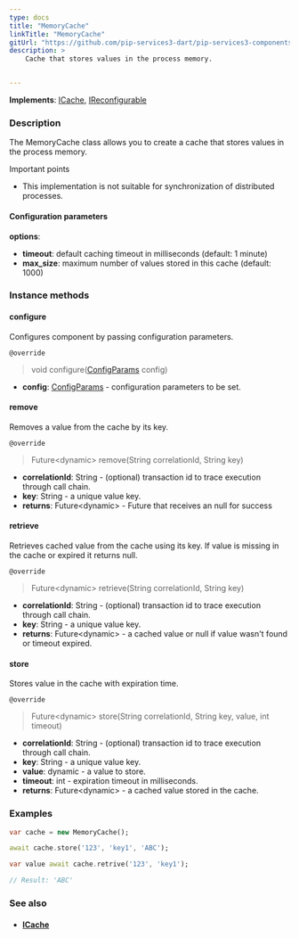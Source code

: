 ```yaml
---
type: docs
title: "MemoryCache"
linkTitle: "MemoryCache"
gitUrl: "https://github.com/pip-services3-dart/pip-services3-components-dart"
description: >
    Cache that stores values in the process memory.


---
```


**Implements**: [ICache](../icache), [IReconfigurable](../../../commons/config/ireconfigurable)

### Description

The MemoryCache class allows you to create a cache that stores values in the process memory.

Important points

- This implementation is not suitable for synchronization of distributed processes.

#### Configuration parameters
**options**:
- **timeout**: default caching timeout in milliseconds (default: 1 minute)
- **max_size**: maximum number of values stored in this cache (default: 1000)

### Instance methods

#### configure
Configures component by passing configuration parameters.

`@override`
> void configure([ConfigParams](../../../commons/config/config_params) config)

- **config**: [ConfigParams](../../../commons/config/config_params) - configuration parameters to be set.


#### remove
Removes a value from the cache by its key.

`@override`
> Future\<dynamic\> remove(String correlationId, String key)

- **correlationId**: String - (optional) transaction id to trace execution through call chain.
- **key**: String - a unique value key.
- **returns**: Future\<dynamic\> - Future that receives an null for success


#### retrieve
Retrieves cached value from the cache using its key.
If value is missing in the cache or expired it returns null.

`@override`
> Future\<dynamic\> retrieve(String correlationId, String key)

- **correlationId**: String - (optional) transaction id to trace execution through call chain.
- **key**: String - a unique value key.
- **returns**: Future\<dynamic\> - a cached value or null if value wasn't found or timeout expired.


#### store
Stores value in the cache with expiration time.

`@override`
> Future\<dynamic\> store(String correlationId, String key, value, int timeout)

- **correlationId**: String - (optional) transaction id to trace execution through call chain.
- **key**: String - a unique value key.
- **value**: dynamic - a value to store.
- **timeout**: int - expiration timeout in milliseconds.
- **returns**: Future\<dynamic\> - a cached value stored in the cache.

### Examples

```dart
var cache = new MemoryCache();

await cache.store('123', 'key1', 'ABC');

var value await cache.retrive('123', 'key1');

// Result: 'ABC'
```

### See also
- #### [ICache](../icache)
